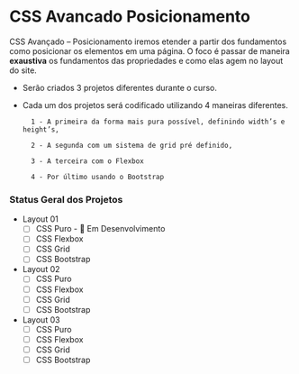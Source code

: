 # CSS Avancado Posicionamento

CSS Avançado – Posicionamento iremos etender a partir dos fundamentos como posicionar os elementos em uma página.
O foco é passar de maneira **exaustiva** os fundamentos das propriedades e como elas agem no layout do site.

- Serão criados 3 projetos diferentes durante o curso.
- Cada um dos projetos será codificado utilizando 4 maneiras diferentes.

        1 - A primeira da forma mais pura possível, definindo width’s e height’s,

        2 - A segunda com um sistema de grid pré definido,

        3 - A terceira com o Flexbox

        4 - Por último usando o Bootstrap

### Status Geral dos Projetos

- Layout 01 
  - [ ] CSS Puro - 🚧 Em Desenvolvimento 
  - [ ] CSS Flexbox
  - [ ] CSS Grid
  - [ ] CSS Bootstrap

- Layout 02 
  - [ ] CSS Puro
  - [ ] CSS Flexbox
  - [ ] CSS Grid
  - [ ] CSS Bootstrap
  
- Layout 03 
  - [ ] CSS Puro
  - [ ] CSS Flexbox
  - [ ] CSS Grid
  - [ ] CSS Bootstrap
